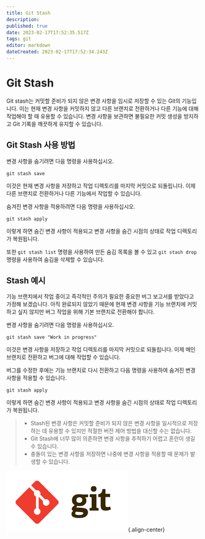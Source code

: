 ```yaml
---
title: Git Stash
description: 
published: true
date: 2023-02-17T17:52:35.517Z
tags: git
editor: markdown
dateCreated: 2023-02-17T17:52:34.243Z
---
```


# Git Stash

Git stash는 커밋할 준비가 되지 않은 변경 사항을 임시로 저장할 수 있는 Git의 기능입니다. 이는 현재 변경 사항을 커밋하지 않고 다른 브랜치로 전환하거나 다른 기능에 대해 작업해야 할 때 유용할 수 있습니다. 변경 사항을 보관하면 불필요한 커밋 생성을 방지하고 Git 기록을 깨끗하게 유지할 수 있습니다.

## Git Stash 사용 방법

변경 사항을 숨기려면 다음 명령을 사용하십시오.

```
git stash save
```

이것은 현재 변경 사항을 저장하고 작업 디렉토리를 마지막 커밋으로 되돌립니다. 이제 다른 브랜치로 전환하거나 다른 기능에서 작업할 수 있습니다.

숨겨진 변경 사항을 적용하려면 다음 명령을 사용하십시오.

```
git stash apply
```

이렇게 하면 숨긴 변경 사항이 적용되고 변경 사항을 숨긴 시점의 상태로 작업 디렉토리가 복원됩니다.

또한 `git stash list` 명령을 사용하여 만든 숨김 목록을 볼 수 있고 `git stash drop` 명령을 사용하여 숨김을 삭제할 수 있습니다.

## Stash 예시

기능 브랜치에서 작업 중이고 즉각적인 주의가 필요한 중요한 버그 보고서를 받았다고 가정해 보겠습니다. 아직 완료되지 않았기 때문에 현재 변경 사항을 기능 브랜치에 커밋하고 싶지 않지만 버그 작업을 위해 기본 브랜치로 전환해야 합니다.

변경 사항을 숨기려면 다음 명령을 사용하십시오.

```
git stash save "Work in progress"
```

이것은 변경 사항을 저장하고 작업 디렉토리를 마지막 커밋으로 되돌립니다. 이제 메인 브랜치로 전환하고 버그에 대해 작업할 수 있습니다.

버그를 수정한 후에는 기능 브랜치로 다시 전환하고 다음 명령을 사용하여 숨겨진 변경 사항을 적용할 수 있습니다.

```
git stash apply
```

이렇게 하면 숨긴 변경 사항이 적용되고 변경 사항을 숨긴 시점의 상태로 작업 디렉토리가 복원됩니다.

> - Stash된 변경 사항은 커밋할 준비가 되지 않은 변경 사항을 일시적으로 저장하는 데 유용할 수 있지만 적절한 버전 제어 방법을 대신할 수는 없습니다.
> - Git Stash에 너무 많이 의존하면 변경 사항을 추적하기 어렵고 혼란이 생길 수 있습니다.
> - 충돌이 있는 변경 사항을 저장하면 나중에 변경 사항을 적용할 때 문제가 발생할 수 있습니다.

![git-logo.png](/git-logo.png){.align-center}